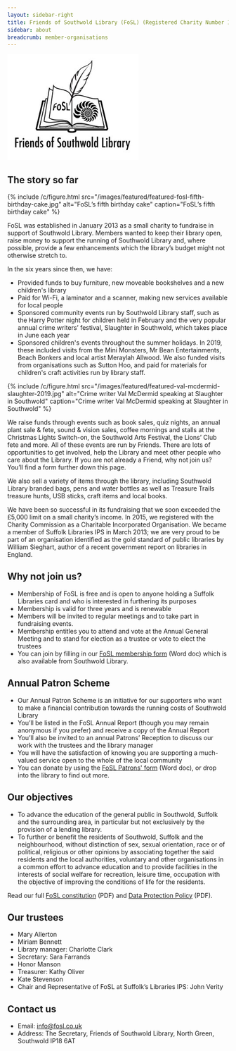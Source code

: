 ```yaml
---
layout: sidebar-right
title: Friends of Southwold Library (FoSL) (Registered Charity Number 1163525)
sidebar: about
breadcrumb: member-organisations
---
```

![Friends of Southwold Library (FoSL) logo](/images/featured/featured-fosl-logo.jpg)

## The story so far

{% include /c/figure.html src="/images/featured/featured-fosl-fifth-birthday-cake.jpg" alt="FoSL’s fifth birthday cake" caption="FoSL’s fifth birthday cake" %}

FoSL was established in January 2013 as a small charity to fundraise in support of Southwold Library. Members wanted to keep their library open, raise money to support the running of Southwold Library and, where possible, provide a few enhancements which the library’s budget might not otherwise stretch to.

In the six years since then, we have:

* Provided funds to buy furniture, new moveable bookshelves and a new children's library
* Paid for Wi-Fi, a laminator and a scanner, making new services available for local people
* Sponsored community events run by Southwold Library staff, such as the Harry Potter night for children held in February and the very popular annual crime writers’ festival, Slaughter in Southwold, which takes place in June each year
* Sponsored children's events throughout the summer holidays. In 2019, these included visits from the Mini Monsters, Mr Bean Entertainments, Beach Bonkers and local artist Meraylah Allwood. We also funded visits from organisations such as Sutton Hoo, and paid for materials for children's craft activities run by library staff.

{% include /c/figure.html src="/images/featured/featured-val-mcdermid-slaughter-2019.jpg" alt="Crime writer Val McDermid speaking at Slaughter in Southwold" caption="Crime writer Val McDermid speaking at Slaughter in Southwold" %}

We raise funds through events such as book sales, quiz nights, an annual plant sale & fete, sound & vision sales, coffee mornings and stalls at the Christmas Lights Switch-on, the Southwold Arts Festival, the Lions’ Club fete and more. All of these events are run by Friends. There are lots of opportunities to get involved, help the Library and meet other people who care about the Library. If you are not already a Friend, why not join us? You’ll find a form further down this page.

We also sell a variety of items through the library, including Southwold Library branded bags, pens and water bottles as well as Treasure Trails treasure hunts, USB sticks, craft items and local books.

We have been so successful in its fundraising that we soon exceeded the £5,000 limit on a small charity’s income. In 2015, we registered with the Charity Commission as a Charitable Incorporated Organisation. We became a member of Suffolk Libraries IPS in March 2013; we are very proud to be part of an organisation identified as the gold standard of public libraries by William Sieghart, author of a recent government report on libraries in England.

## Why not join us?

* Membership of FoSL is free and is open to anyone holding a Suffolk Libraries card and who is interested in furthering its purposes
* Membership is valid for three years and is renewable
* Members will be invited to regular meetings and to take part in fundraising events.
* Membership entitles you to attend and vote at the Annual General Meeting and to stand for election as a trustee or vote to elect the trustees
* You can join by filling in our [FoSL membership form](/assets/doc/fosl-membership-form.docx) (Word doc) which is also available from Southwold Library.

## Annual Patron Scheme

* Our Annual Patron Scheme is an initiative for our supporters who want to make a financial contribution towards the running costs of Southwold Library
* You’ll be listed in the FoSL Annual Report (though you may remain anonymous if you prefer) and receive a copy of the Annual Report
* You’ll also be invited to an annual Patrons’ Reception to discuss our work with the trustees and the library manager
* You will have the satisfaction of knowing you are supporting a much-valued service open to the whole of the local community
* You can donate by using the [FoSL Patrons' form](/assets/doc/fosl-patron-scheme-form.docx) (Word doc), or drop into the library to find out more.

## Our objectives

* To advance the education of the general public in Southwold, Suffolk and the surrounding area, in particular but not exclusively by the provision of a lending library.
* To further or benefit the residents of Southwold, Suffolk and the neighbourhood, without distinction of sex, sexual orientation, race or of political, religious or other opinions by associating together the said residents and the local authorities, voluntary and other organisations in a common effort to advance education and to provide facilities in the interests of social welfare for recreation, leisure time, occupation with the objective of improving the conditions of life for the residents.

Read our full [FoSL constitution](/assets/pdf/fosl-constitution.pdf) (PDF) and [Data Protection Policy](/assets/pdf/fosl-data-protection-policy.pdf) (PDF).

## Our trustees

* Mary Allerton
* Miriam Bennett
* Library manager: Charlotte Clark
* Secretary: Sara Farrands
* Honor Manson
* Treasurer: Kathy Oliver
* Kate Stevenson
* Chair and Representative of FoSL at Suffolk’s Libraries IPS: John Verity

## Contact us

* Email: info@fosl.co.uk
* Address: The Secretary, Friends of Southwold Library, North Green, Southwold IP18 6AT
